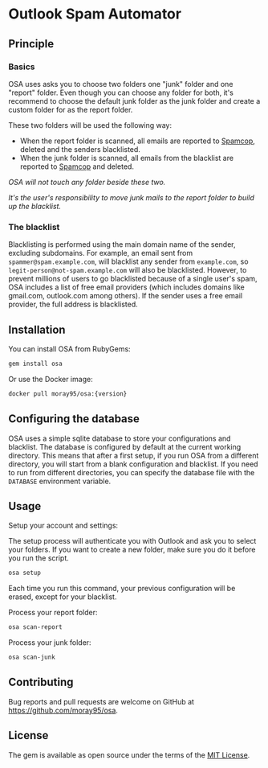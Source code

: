 # Outlook Spam Automator

## Principle

### Basics

OSA uses asks you to choose two folders one "junk" folder and one "report" folder. Even though you can choose any folder
for both, it's recommend to choose the default junk folder as the junk folder and create a custom folder for as the report
folder.

These two folders will be used the following way:
- When the report folder is scanned, all emails are reported to [Spamcop](https://spamcop.net), deleted and the senders blacklisted.
- When the junk folder is scanned, all emails from the blacklist are reported to [Spamcop](https://spamcop.net) and deleted.

*OSA will not touch any folder beside these two.*

*It's the user's responsibility to move junk mails to the report folder to build up the blacklist.*

### The blacklist

Blacklisting is performed using the main domain name of the sender, excluding subdomains. For example, an email sent from
`spammer@spam.example.com`, will blacklist any sender from `example.com`, so `legit-person@not-spam.example.com` will also
be blacklisted. However, to prevent millions of users to go blacklisted because of a single user's spam, OSA includes a
list of free email providers (which includes domains like gmail.com, outlook.com among others). If the sender uses a free
email provider, the full address is blacklisted.

## Installation

You can install OSA from RubyGems:

```sh
gem install osa
```

Or use the Docker image:

```sh
docker pull moray95/osa:{version}
```

## Configuring the database

OSA uses a simple sqlite database to store your configurations and blacklist. The database is configured by default at
the current working directory. This means that after a first setup, if you run OSA from a different directory, you will
start from a blank configuration and blacklist. If you need to run from different directories, you can specify the database
file with the `DATABASE` environment variable.

## Usage

Setup your account and settings:

The setup process will authenticate you with Outlook and ask you to select your folders. If you want to create
a new folder, make sure you do it before you run the script.

```sh
osa setup
```

Each time you run this command, your previous configuration will be erased, except for your blacklist.

Process your report folder:

```sh
osa scan-report
```

Process your junk folder:

```sh
osa scan-junk
```

## Contributing

Bug reports and pull requests are welcome on GitHub at https://github.com/moray95/osa.

## License

The gem is available as open source under the terms of the [MIT License](https://opensource.org/licenses/MIT).

